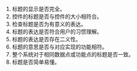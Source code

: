 1. 标题的显示是否完全。
2. 控件的标题是否与控件的大小相符合。
3. 检查标题是否为有意义的表达。
4. 标题的表达是否符合用户的习惯理解。
5. 标题的表达是否存在二义性。
6. 标题的意思是否与对应实现的功能相符。
7. 整个系统对于相同数据点或功能点的标题是否一致。
8. 标题是否简单易懂。